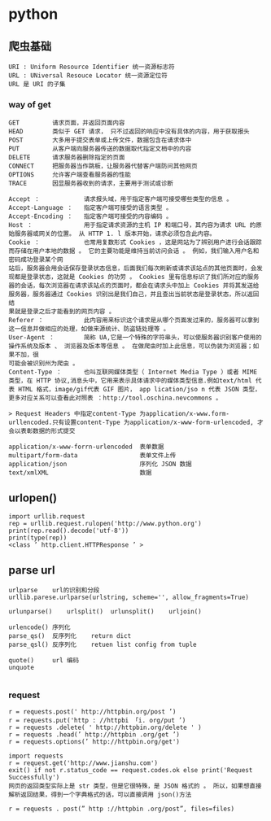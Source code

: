 # python

## 爬虫基础
    URI : Uniform Resource Identifier 统一资源标志符
    URL : UNiversal Resouce Locator 统一资源定位符
    URL 是 URI 的子集

### way of get
    GET			请求页面，并返回页面内容
    HEAD		类似于 GET 请求， 只不过返回的响应中没有具体的内容，用于获取报头
    POST		大多用于提交表单或上传文件，数据包含在请求体中
    PUT			从客户端向服务器传送的数据取代指定文梢中的内容
    DELETE		请求服务器删除指定的页面
    CONNECT		把服务器当作跳板，让服务器代替客户端防问其他网页
    OPTIONS		允许客户端查看服务器的性能
    TRACE		因显服务器收到的请求，主要用于测试或诊断
    
    Accept ：			请求报头域，用于指定客户端可接受哪些类型的信息 。
    Accept-Language ：	指定客户端可接受的语言类型 。
    Accept-Encoding ：	指定客户端可接受的内容编码 。
    Host ：				用于指定请求资源的主机 IP 和端口号，其内容为请求 URL 的原始服务器或网关的位置。 从 HTTP 1. l 版本开始，请求必须包含此内容。
    Cookie ：			也常用复数形式 Cookies ，这是网站为了辨别用户进行会话跟踪而存储在用户本地的数据 。 它的主要功能是维持当前访问会话 。 例如，我们输入用户名和密码成功登录某个网
    站后，服务器会用会话保存登录状态信息，后面我们每次刷新或请求该站点的其他页面时，会发现都是登录状态，这就是 Cookies 的功劳 。 Cookies 里有信息标识了我们所对应的服务器的会话，每次浏览器在请求该站点的页面时，都会在请求头中加上 Cookies 并将其发送给服务器，服务器通过 Cookies 识别出是我们自己，并且查出当前状态是登录状态，所以返回结
    果就是登录之后才能看到的网页内容 。
    Referer ：			此内容用来标识这个请求是从哪个页面发过来的，服务器可以拿到这一信息并做相应的处理，如做来源统计、防盗链处理等 。
    User-Agent ：		简称 UA,它是一个特殊的字符串头，可以使服务器识别客户使用的操作系统及版本 、 浏览器及版本等信息 。 在做爬虫时加上此信息，可以伪装为浏览器；如果不加，很
    可能会被识别州为爬虫 。
    Content-Type ：		也叫互联网媒体类型（ Internet Media Type ）或者 MIME 类型，在 HTTP 协议,消息头中，它用来表示具体请求中的媒体类型信息.例如text/html 代表 HTML 格式，image/gif代表 GIF 图片， app lication/jso n 代表 JSON 类型，更多对应关系可以查看此对照表 ：http://tool.oschina.neνcommons 。
    
    > Request Headers 中指定content-Type 为application/x-www.form-urllencoded.只有设置content-Type 为application/x-www-form-urlencoded, 才会以表彰数据的形式提交 
    
    application/x-www-forrn-urlencoded	表单数据
    multipart/form-data					表单文件上传
    application/json					序列化 JSON 数据
    text/xmlXML 						数据



## urlopen()

``` 
import urllib.request
rep = urllib.request.rulopen('http://www.python.org')
print(rep.read().decode('utf-8'))
print(type(rep))
<class ’ http.client.HTTPResponse ’ >
```

## parse url

```
urlparse	url的识别和分段
urllib.parese.urlparse(urlstring, scheme='', allow_fragments=True)

urlunparse()	urlsplit()	urlunsplit()	urljoin()	

urlencode()	序列化
parse_qs()	反序列化	return dict
parse_qsl()	反序列化	retuen list config from tuple

quote()		url 编码
unquote		


```

### request

```
r = requests.post(' http://httpbin.org/post ’)
r = requests.put('http : //httpbi 「i. org/put ’)
r = requests .delete( ' http://httpbin.org/delete ' )
r = requests .head(’ http://httpbin .org/get ’)
r = requests.options(’ http://httpbin.org/get')

import requests
r = request.get('http://www.jianshu.com')
exit() if not r.status_code == request.codes.ok else print('Request Successfully')
网页的返回类型实际上是 str 类型，但是它很特殊，是 JSON 格式的 。 所以，如果想直接
解析返回结果，得到一个字典格式的话，可以直接调用 json()方法

r = requests . post(” http ://httpbin .org/post”, files=files)
```

